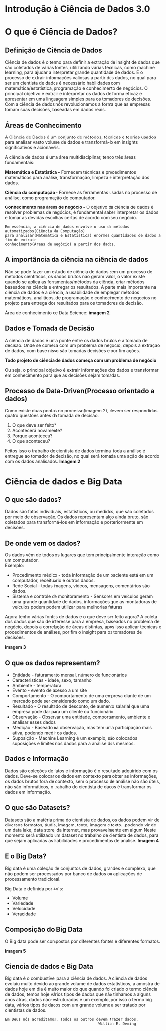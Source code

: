 # Introdução à Ciência de Dados 3.0

# O que é Ciência de Dados?

## Definição de Ciência de Dados

Ciência de dados é o termo para definir a extração de insight de dados que são coletados de várias fontes, 
utilizando várias técnicas, como machine learning, para ajudar a interpretar grande quantidade de dados.
É o processo de extrair informações valiosas a partir dos dados, no qual para ser um cientista de dados é necessário 
habilidades com matemática/estatística, programação e conhecimento de negócios. 
O principal objetivo é extrair e interpretar os dados de forma eficaz e apresentar em uma linguagem simples para os tomadores de decisões.
Com a ciência de dados nós revolucionamos a forma que as empresas tomam suas decisões, baseadas em dados reais.

## Áreas de Conhecimento

A Ciência de Dados é um conjunto de métodos, técnicas e teorias usados para analisar vasto volume de dados e transformá-lo em insights significativos e acionáveis.

A ciência de dados é uma área multidisciplinar, tendo três áreas fundamentais:

**Matemática e Estatística -** Fornecem técnicas e procedimentos matemáticos para análise, transformação, limpeza e interpretação dos dados.

**Ciência da computação -** Fornece as ferramentas usadas no processo de análise, como programação de computador.
 
**Conhecimento nas áreas de negócio -** O objetivo da ciência de dados é resolver problemas de negócios, é fundamental saber interpretar os dados
e tomar as devidas escolhas certas de acordo com seu negócio.

```
Em essência, a ciência de dados envolve o uso de métodos automatizados(Ciência da Computação)
para analisar(Matemática e Estatística) enormes quantidades de dados a fim de extrair 
conhecimento(Áreas de negócio) a partir dos dados. 
```
## A importância da ciência na ciência de dados

Não se pode fazer um estudo de ciência de dados sem um processo de métodos científicos, 
os dados brutos não geram valor, o valor existe quando se aplica as ferramentas/métodos da ciência, 
criar métodos baseados na ciência e entregar os resultados.
A parte mais importante na ciência de dados é a ciência, a usabilidade de empregar métodos matemáticos, 
analiticos, de programação e conhecimento de negocios no projeto para entrega dos resultados para os tomadores de 
decisão.

Área de conhecimento de Data Science:
**imagem 2**

## Dados e Tomada de Decisão

A ciência de dados é uma ponte entre os dados brutos e a tomada de decisão.
Onde se começa com um problema de negócio, depois a extração de dados, com base nisso são tomadas decisões
e por fim ações.

**Todo projeto de ciência de dados começa com um problema de negócio**

Ou seja, o principal objetivo é extrair informações dos dados e transformar em conhecimento para que as decisões sejam tomadas.

## Processo de Data-Driven(Processo orientado a dados)

Como existe duas pontas no processo(imagem 2), 
devem ser respondidas quatro questões antes da tomada de decisão.
1. O que deve ser feito?
2. Acontecerá novamente?
3. Porque aconteceu?
4. O que aconteceu?

Feitos isso o trabalho do cientista de dados termina, toda a análise é entregue ao tomador de decisão, no qual será tomada uma ação 
de acordo com os dados analisados.
**Imagem 2**


# Ciência de dados e Big Data

## O que são dados?

Dados são fatos individuais, estatísticos, ou medidos, que são coletados por meio de observação.
Os dados representam algo ainda bruto, são coletados para transformá-los em informação e posteriormente em decisões.

## De onde vem os dados?

Os dados vêm de todos os lugares que tem principalmente interação como um computador.                             
Exemplo: 
- Procedimento médico - toda informação de um paciente está em um computador, receituário e outros dados.
- Rede Social - todas imagens, vídeos, mensagens, comentários são dados.
- Sistema e controle de monitoramento - Sensores em veículos geram uma grande quantidade de dados,
informações que as montadoras de veículos podem podem utilizar para melhorias futuras

Agora tenho várias fontes de dados e o que deve ser feito agora?
A coleta dos dados que são de interesse para a empresa, baseados no problema de negócio, 
depois a correlação de áreas distintas, após isso aplicar técnicas e procedimentos de análises, por fim 
o insight para os tomadores de decisões.

**imagem 3**

## O que os dados representam?

- Entidade - faturamento mensal, número de funcionários
- Caracteristicas - idade, sexo, tamanho
- Ambiente - temperatura
- Evento - evento de acesso a um site 
- Comportamento - O comportamento de uma empresa diante de um mercado pode ser considerado como um dado.
- Resultado - O resultado de desconto, de aumento salarial que uma empresa pode dar para um cliente ou funcionário.
- Observação - Observar uma entidade, comportamento, ambiente e analisar esses dados. 
- Medição - Baseado na observação, mas tem uma participação mais ativa, podendo medir os dados.
- Suposição - Machine Learning é um exemplo, são colocados suposições e limites nos dados para a análise dos mesmos.

## Dados e Informação

Dados são coleções de fatos e informação é o resultado adquirido com os dados.
Deve-se colocar os dados em contexto para obter as informações, os dados brutos fora de contexto, sem o processo de análise 
não são úteis, não são informáticos, o trabalho do cientista de dados é transformar os dados em informação.

## O que são Datasets?

Datasets são a matéria prima do cientista de dados, os dados podem vir de diversos formatos, áudio, imagem, 
texto, imagem e texto...podendo vir de um data lake, data store, da internet, mas provavelmente em algum 
Neste momento será utilizado um dataset no trabalho de cientista de dados, para que sejam aplicadas as habilidades e procedimentos de análise.
**Imagem 4**

## E o Big Data?

Big data é uma coleção de conjuntos de dados, grandes e complexo, que não podem ser processados por banco de dados 
ou aplicações de processamento tradicional.

Big Data é definida por 4v's:
- Volume
- Variedade
- Velocidade
- Veracidade

## Composição do Big Data

O Big data pode ser compostos por diferentes fontes e diferentes formatos.

**imagem 5**


## Ciencia de dados e Big Data

Big data é o combustível para a ciência de dados.
A ciência de dados evoluiu muito devido ao grande volume de dados estatísticos, a amostra de dados hoje em dia é muito maior do que quando foi criado o termo 
ciência de dados, temos hoje vários tipos de dados que não tinhamos a alguns anos atras, dados não-estruturados é um exemplo, por isso o termo big data, vários tipos de dados
com um grande volume a ser tratado por cientistas de dados.

```
Em Deus nós acreditamos. Todos os outros devem trazer dados.                                                 
                                          Willian E. Deming
```








 





